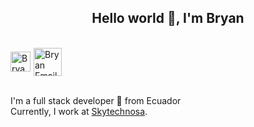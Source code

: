 <h2 align="center">Hello world 👋, I'm Bryan</h2>

<br/>

<div style="display:flex; align-items:center">
<a href="https://www.linkedin.com/in/bryantutiven2">
  <img style="padding-right:5px" alt="Bryan Linkedin" width="32px" src="https://cdn-icons-png.flaticon.com/512/145/145807.png" />
</a>

<a href="mailto:bryan.tutiven.2@outlook.com">
  <img align="left" alt="Bryan Email" width="45px" src="https://i.pinimg.com/originals/dc/1d/9e/dc1d9ea1fff1f480bef6fcf748460063.png" />
</a>
</div>

<br />

<p>
  I'm a full stack developer 🚀 from Ecuador
  <br />
  Currently, I work at <a href="https://skytechnosa.com/" target="_blank">Skytechnosa</a>.
</p>


<!-- ### Hi there 👋 -->

<!--
**bryantutiven2/bryantutiven2** is a ✨ _special_ ✨ repository because its `README.md` (this file) appears on your GitHub profile.

Here are some ideas to get you started:

- 🔭 I’m currently working on ...
- 🌱 I’m currently learning ...
- 👯 I’m looking to collaborate on ...
- 🤔 I’m looking for help with ...
- 💬 Ask me about ...
- 📫 How to reach me: ...
- 😄 Pronouns: ...
- ⚡ Fun fact: ...
-->
